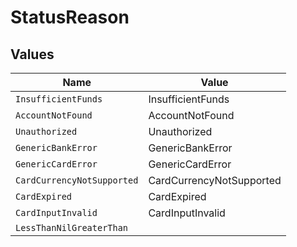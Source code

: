 # StatusReason


## Values

| Name                       | Value                      |
| -------------------------- | -------------------------- |
| `InsufficientFunds`        | InsufficientFunds          |
| `AccountNotFound`          | AccountNotFound            |
| `Unauthorized`             | Unauthorized               |
| `GenericBankError`         | GenericBankError           |
| `GenericCardError`         | GenericCardError           |
| `CardCurrencyNotSupported` | CardCurrencyNotSupported   |
| `CardExpired`              | CardExpired                |
| `CardInputInvalid`         | CardInputInvalid           |
| `LessThanNilGreaterThan`   | <nil>                      |
